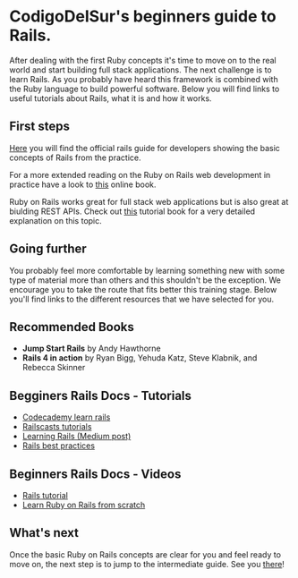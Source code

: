 # CodigoDelSur's beginners guide to Rails.

After dealing with the first Ruby concepts it's time to move on to the real world and start building full stack applications. The next challenge is to learn Rails. As you probably have heard this framework is combined with the Ruby language to build powerful software. Below you will find links to useful tutorials about Rails, what it is and how it works.

## First steps

[Here](http://guides.rubyonrails.org/getting_started.html) you will find the official rails guide for developers showing the basic concepts of Rails from the practice.

For a more extended reading on the Ruby on Rails web development in practice have a look to [this](https://www.railstutorial.org/book/frontmatter) online book.

Ruby on Rails works great for full stack web applications but is also great at biulding REST APIs. Check out [this](http://apionrails.icalialabs.com/book) tutorial book for a very detailed explanation on this topic.

## Going further

You probably feel more comfortable by learning something new with some type of material more than others and this shouldn't be the exception. We encourage you to take the route that fits better this training stage. Below you'll find links to the different resources that we have selected for you.

## Recommended Books
 - **Jump Start Rails** by Andy Hawthorne
 - **Rails 4 in action** by Ryan Bigg, Yehuda Katz, Steve Klabnik, and Rebecca Skinner

## Begginers Rails Docs - Tutorials

- [Codecademy learn rails](https://www.codecademy.com/learn/learn-rails)
- [Railscasts tutorials](http://railscasts.com/)
- [Learning Rails (Medium post)](https://medium.com/how-i-learned-ruby-rails/how-i-trained-to-learn-rails-e08c94e2a51e#.5msfybu9x)
- [Rails best practices](https://www.codeschool.com/courses/rails-best-practices)

## Beginners Rails Docs - Videos

- [Rails tutorial](https://www.youtube.com/watch?v=GY7Ps8fqGdc)
- [Learn Ruby on Rails from scratch](https://www.youtube.com/watch?v=exEduZlJS7Q&list=PLDmvslp_VR0xlwr5lAx2PDsZLu7oIOhpX)

## What's next

Once the basic Ruby on Rails concepts are clear for you and feel ready to move on, the next step is to jump to the intermediate guide. See you [there](/Technologies/Ruby_&_Rails/3._Ruby_Intermediate_Guide.md)!
